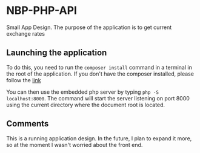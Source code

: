 # NBP-PHP-API
Small App Design. The purpose of the application is to get current exchange rates

## Launching the application
To do this, you need to run the ```composer install``` command in a terminal in the root of the application.
If you don't have the composer installed, please follow the [link](https://getcomposer.org/download/ "Composer Download")

You can then use the embedded php server by typing ```php -S localhost:8000```.
The command will start the server listening on port 8000 using the current directory where the document root is located.

## Comments
This is a running application design. In the future, I plan to expand it more, so at the moment I wasn't worried about the front end.
